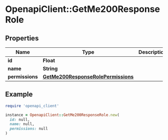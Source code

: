 # OpenapiClient::GetMe200ResponseRole

## Properties

| Name | Type | Description | Notes |
| ---- | ---- | ----------- | ----- |
| **id** | **Float** |  | [optional] |
| **name** | **String** |  | [optional] |
| **permissions** | [**GetMe200ResponseRolePermissions**](GetMe200ResponseRolePermissions.md) |  | [optional] |

## Example

```ruby
require 'openapi_client'

instance = OpenapiClient::GetMe200ResponseRole.new(
  id: null,
  name: null,
  permissions: null
)
```

